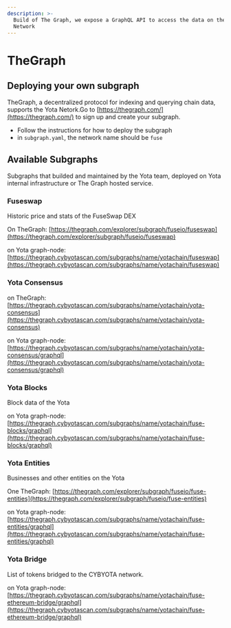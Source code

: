 ```yaml
---
description: >-
  Build of The Graph, we expose a GraphQL API to access the data on the Yota
  Network
---
```


# TheGraph

## Deploying your own subgraph

TheGraph, a decentralized protocol for indexing and querying chain data, supports the Yota Netork.Go to [https://thegraph.com/](https://thegraph.com/) to sign up and create your subgraph.

* Follow the instructions for how to deploy the subgraph
* in `subgraph.yaml`, the network name should be `fuse`

## Available Subgraphs

Subgraphs that builded and maintained by the Yota team, deployed on Yota internal infrastructure or The Graph hosted service.

### Fuseswap

Historic price and stats of the FuseSwap DEX

On TheGraph: [https://thegraph.com/explorer/subgraph/fuseio/fuseswap](https://thegraph.com/explorer/subgraph/fuseio/fuseswap)

on Yota graph-node:  [https://thegraph.cybyotascan.com/subgraphs/name/yotachain/fuseswap](https://thegraph.cybyotascan.com/subgraphs/name/yotachain/fuseswap)

### Yota Consensus

on TheGraph: [https://thegraph.cybyotascan.com/subgraphs/name/yotachain/yota-consensus](https://thegraph.cybyotascan.com/subgraphs/name/yotachain/yota-consensus)

on Yota graph-node: [https://thegraph.cybyotascan.com/subgraphs/name/yotachain/yota-consensus/graphql](https://thegraph.cybyotascan.com/subgraphs/name/yotachain/yota-consensus/graphql)

### Yota Blocks

Block data of the Yota

on Yota graph-node: [https://thegraph.cybyotascan.com/subgraphs/name/yotachain/fuse-blocks/graphql](https://thegraph.cybyotascan.com/subgraphs/name/yotachain/fuse-blocks/graphql)

### Yota Entities

Businesses and other entities on the Yota

One TheGraph: [https://thegraph.com/explorer/subgraph/fuseio/fuse-entities](https://thegraph.com/explorer/subgraph/fuseio/fuse-entities)

on Yota graph-node:  [https://thegraph.cybyotascan.com/subgraphs/name/yotachain/fuse-entities/graphql](https://thegraph.cybyotascan.com/subgraphs/name/yotachain/fuse-entities/graphql)

### Yota Bridge

List of tokens bridged to the CYBYOTA network.

on Yota graph-node: [https://thegraph.cybyotascan.com/subgraphs/name/yotachain/fuse-ethereum-bridge/graphql](https://thegraph.cybyotascan.com/subgraphs/name/yotachain/fuse-ethereum-bridge/graphql)

